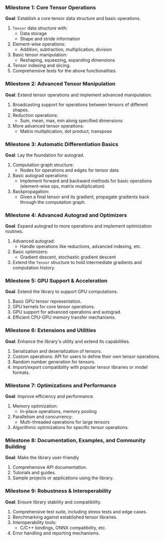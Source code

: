 ### **Milestone 1: Core Tensor Operations**

**Goal**: Establish a core tensor data structure and basic operations.

1. `Tensor` data structure with:
   - Data storage
   - Shape and stride information
2. Element-wise operations:
   - Addition, subtraction, multiplication, division
3. Basic tensor manipulation:
   - Reshaping, squeezing, expanding dimensions
4. Tensor indexing and slicing.
5. Comprehensive tests for the above functionalities.

### **Milestone 2: Advanced Tensor Manipulation**

**Goal**: Extend tensor operations and implement advanced manipulation.

1. Broadcasting support for operations between tensors of different shapes.
2. Reduction operations:
   - Sum, mean, max, min along specified dimensions
3. More advanced tensor operations:
   - Matrix multiplication, dot product, transpose

### **Milestone 3: Automatic Differentiation Basics**

**Goal**: Lay the foundation for autograd.

1. Computation graph structure:
   - Nodes for operations and edges for tensor data
2. Basic autograd operations:
   - Implement forward and backward methods for basic operations (element-wise ops, matrix multiplication)
3. Backpropagation:
   - Given a final tensor and its gradient, propagate gradients back through the computation graph.

### **Milestone 4: Advanced Autograd and Optimizers**

**Goal**: Expand autograd to more operations and implement optimization routines.

1. Advanced autograd:
   - Handle operations like reductions, advanced indexing, etc.
2. Basic optimizers:
   - Gradient descent, stochastic gradient descent
3. Extend the `Tensor` structure to hold intermediate gradients and computation history.

### **Milestone 5: GPU Support & Acceleration**

**Goal**: Extend the library to support GPU computations.

1. Basic GPU tensor representation.
2. GPU kernels for core tensor operations.
3. GPU support for advanced operations and autograd.
4. Efficient CPU-GPU memory transfer mechanisms.

### **Milestone 6: Extensions and Utilities**

**Goal**: Enhance the library's utility and extend its capabilities.

1. Serialization and deserialization of tensors.
2. Custom operations: API for users to define their own tensor operations.
3. Random number generation for tensors.
4. Import/export compatibility with popular tensor libraries or model formats.

### **Milestone 7: Optimizations and Performance**

**Goal**: Improve efficiency and performance.

1. Memory optimization:
   - In-place operations, memory pooling
2. Parallelism and concurrency:
   - Multi-threaded operations for large tensors
3. Algorithmic optimizations for specific tensor operations.

### **Milestone 8: Documentation, Examples, and Community Building**

**Goal**: Make the library user-friendly

1. Comprehensive API documentation.
2. Tutorials and guides.
3. Sample projects or applications using the library.

### **Milestone 9: Robustness & Interoperability**

**Goal**: Ensure library stability and compatibility.

1. Comprehensive test suite, including stress tests and edge cases.
2. Benchmarking against established tensor libraries.
3. Interoperability tools:
   - C/C++ bindings, ONNX compatibility, etc.
4. Error handling and reporting mechanisms.
